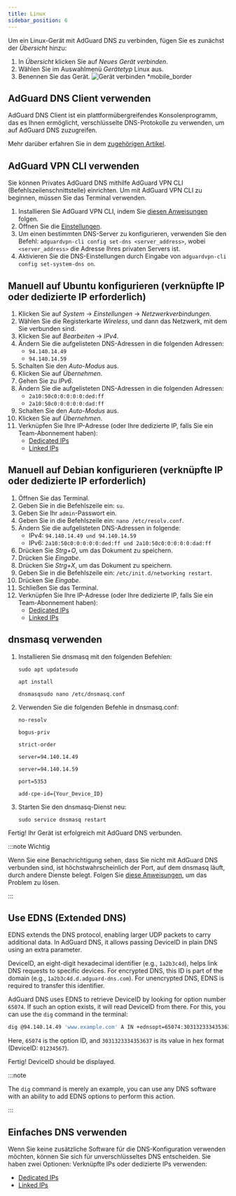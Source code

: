 ```yaml
---
title: Linux
sidebar_position: 6
---
```


Um ein Linux-Gerät mit AdGuard DNS zu verbinden, fügen Sie es zunächst der _Übersicht_ hinzu:

1. In _Übersicht_ klicken Sie auf _Neues Gerät verbinden_.
2. Wählen Sie im Auswahlmenü _Gerätetyp_ Linux aus.
3. Benennen Sie das Gerät.
   ![Gerät verbinden \*mobile\_border](https://cdn.adtidy.org/content/kb/dns/private/new_dns/connect/choose_linux.png)

## AdGuard DNS Client verwenden

AdGuard DNS Client ist ein plattformübergreifendes Konsolenprogramm, das es Ihnen ermöglicht, verschlüsselte DNS-Protokolle zu verwenden, um auf AdGuard DNS zuzugreifen.

Mehr darüber erfahren Sie in dem [zugehörigen Artikel](/dns-client/overview/).

## AdGuard VPN CLI verwenden

Sie können Privates AdGuard DNS mithilfe AdGuard VPN CLI (Befehlszeilenschnittstelle) einrichten. Um mit AdGuard VPN CLI zu beginnen, müssen Sie das Terminal verwenden.

1. Installieren Sie AdGuard VPN CLI, indem Sie [diesen Anweisungen](https://adguard-vpn.com/kb/adguard-vpn-for-linux/installation/) folgen.
2. Öffnen Sie die [Einstellungen](https://adguard-vpn.com/kb/adguard-vpn-for-linux/settings/).
3. Um einen bestimmten DNS-Server zu konfigurieren, verwenden Sie den Befehl: `adguardvpn-cli config set-dns <server_address>`, wobei `<server_address>` die Adresse Ihres privaten Servers ist.
4. Aktivieren Sie die DNS-Einstellungen durch Eingabe von `adguardvpn-cli config set-system-dns on`.

## Manuell auf Ubuntu konfigurieren (verknüpfte IP oder dedizierte IP erforderlich)

1. Klicken Sie auf _System_ → _Einstellungen_ → _Netzwerkverbindungen_.
2. Wählen Sie die Registerkarte _Wireless_, und dann das Netzwerk, mit dem Sie verbunden sind.
3. Klicken Sie auf _Bearbeiten_ → _IPv4_.
4. Ändern Sie die aufgelisteten DNS-Adressen in die folgenden Adressen:
   - `94.140.14.49`
   - `94.140.14.59`
5. Schalten Sie den _Auto-Modus_ aus.
6. Klicken Sie auf _Übernehmen_.
7. Gehen Sie zu _IPv6_.
8. Ändern Sie die aufgelisteten DNS-Adressen in die folgenden Adressen:
   - `2a10:50c0:0:0:0:0:ded:ff`
   - `2a10:50c0:0:0:0:0:dad:ff`
9. Schalten Sie den _Auto-Modus_ aus.
10. Klicken Sie auf _Übernehmen_.
11. Verknüpfen Sie Ihre IP-Adresse (oder Ihre dedizierte IP, falls Sie ein Team-Abonnement haben):
    - [Dedicated IPs](/private-dns/connect-devices/other-options/dedicated-ip.md)
    - [Linked IPs](/private-dns/connect-devices/other-options/linked-ip.md)

## Manuell auf Debian konfigurieren (verknüpfte IP oder dedizierte IP erforderlich)

1. Öffnen Sie das Terminal.
2. Geben Sie in die Befehlszeile ein: `su`.
3. Geben Sie Ihr `admin`-Passwort ein.
4. Geben Sie in die Befehlszeile ein: `nano /etc/resolv.conf`.
5. Ändern Sie die aufgelisteten DNS-Adressen in folgende:
   - IPv4: `94.140.14.49 und 94.140.14.59`
   - IPv6: `2a10:50c0:0:0:0:0:ded:ff und 2a10:50c0:0:0:0:0:dad:ff`
6. Drücken Sie _Strg+O_, um das Dokument zu speichern.
7. Drücken Sie _Eingabe_.
8. Drücken Sie _Strg+X_, um das Dokument zu speichern.
9. Geben Sie in die Befehlszeile ein: `/etc/init.d/networking restart`.
10. Drücken Sie _Eingabe_.
11. Schließen Sie das Terminal.
12. Verknüpfen Sie Ihre IP-Adresse (oder Ihre dedizierte IP, falls Sie ein Team-Abonnement haben):
    - [Dedicated IPs](/private-dns/connect-devices/other-options/dedicated-ip.md)
    - [Linked IPs](/private-dns/connect-devices/other-options/linked-ip.md)

## dnsmasq verwenden

1. Installieren Sie dnsmasq mit den folgenden Befehlen:

   `sudo apt updatesudo`

   `apt install`

   `dnsmasqsudo nano /etc/dnsmasq.conf`

2. Verwenden Sie die folgenden Befehle in dnsmasq.conf:

   `no-resolv`

   `bogus-priv`

   `strict-order`

   `server=94.140.14.49`

   `server=94.140.14.59`

   `port=5353`

   `add-cpe-id={Your_Device_ID}`

3. Starten Sie den dnsmasq-Dienst neu:

   `sudo service dnsmasq restart`

Fertig! Ihr Gerät ist erfolgreich mit AdGuard DNS verbunden.

:::note Wichtig

Wenn Sie eine Benachrichtigung sehen, dass Sie nicht mit AdGuard DNS verbunden sind, ist höchstwahrscheinlich der Port, auf dem dnsmasq läuft, durch andere Dienste belegt. Folgen Sie [diese Anweisungen](https://github.com/AdguardTeam/AdGuardHome/wiki/FAQ#bindinuse), um das Problem zu lösen.

:::

## Use EDNS (Extended DNS)

EDNS extends the DNS protocol, enabling larger UDP packets to carry additional data. In AdGuard DNS, it allows passing DeviceID in plain DNS using an extra parameter.

DeviceID, an eight-digit hexadecimal identifier (e.g., `1a2b3c4d`), helps link DNS requests to specific devices. For encrypted DNS, this ID is part of the domain (e.g., `1a2b3c4d.d.adguard-dns.com`). For unencrypted DNS, EDNS is required to transfer this identifier.

AdGuard DNS uses EDNS to retrieve DeviceID by looking for option number `65074`. If such an option exists, it will read DeviceID from there. For this, you can use the `dig` command in the terminal:

```sh
dig @94.140.14.49 'www.example.com' A IN +ednsopt=65074:3031323334353637
```

Here, `65074` is the option ID, and `3031323334353637` is its value in hex format (DeviceID: `01234567`).

Fertig! DeviceID should be displayed.

:::note

The `dig` command is merely an example, you can use any DNS software with an ability to add EDNS options to perform this action.

:::

## Einfaches DNS verwenden

Wenn Sie keine zusätzliche Software für die DNS-Konfiguration verwenden möchten, können Sie sich für unverschlüsseltes DNS entscheiden. Sie haben zwei Optionen: Verknüpfte IPs oder dedizierte IPs verwenden:

- [Dedicated IPs](/private-dns/connect-devices/other-options/dedicated-ip.md)
- [Linked IPs](/private-dns/connect-devices/other-options/linked-ip.md)
